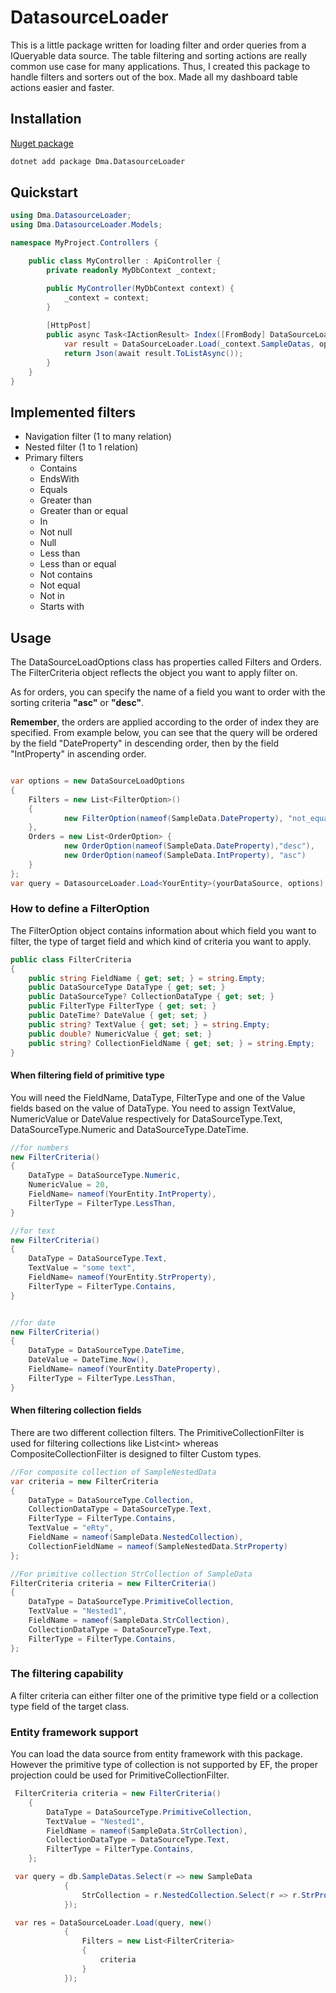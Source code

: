 # DatasourceLoader

This is a little package written for loading filter and order queries 
from a IQueryable data source. The table filtering and sorting actions 
are really common use case for many applications. Thus, I created this package to handle filters and sorters out 
of the box. Made all my dashboard table actions easier and faster.

## Installation
[Nuget package](https://www.nuget.org/packages/Dma.DatasourceLoader)
```bash
dotnet add package Dma.DatasourceLoader
```

## Quickstart

```csharp
using Dma.DatasourceLoader;
using Dma.DatasourceLoader.Models;

namespace MyProject.Controllers {

    public class MyController : ApiController {
        private readonly MyDbContext _context;

        public MyController(MyDbContext context) {
            _context = context;
        }
       
        [HttpPost]
        public async Task<IActionResult> Index([FromBody] DataSourceLoadOptions options) {
            var result = DataSourceLoader.Load(_context.SampleDatas, options);
            return Json(await result.ToListAsync());
        }
    }
}
```


## Implemented filters
- Navigation filter (1 to many relation)
- Nested filter (1 to 1 relation)
- Primary filters
    - Contains
    - EndsWith
    - Equals
    - Greater than
    - Greater than or equal
    - In
    - Not null
    - Null
    - Less than
    - Less than or equal
    - Not contains
    - Not equal
    - Not in
    - Starts with


## Usage
The DataSourceLoadOptions class has properties called Filters and Orders. 
The FilterCriteria object reflects the object you want to apply filter on.

As for orders, you can specify the name of a field you want to order with the sorting criteria <b>"asc"</b> or <b>"desc"</b>. 

<b>Remember</b>, the orders are applied according to the order of index they are specified.
From example below, you can see that the query will be ordered by the field "DateProperty" in descending order, 
then by the field "IntProperty" in ascending order.


```csharp

var options = new DataSourceLoadOptions
{
    Filters = new List<FilterOption>()
    {
            new FilterOption(nameof(SampleData.DateProperty), "not_equals", new DateTime(2020, 10, 5)),
    },
    Orders = new List<OrderOption> {
            new OrderOption(nameof(SampleData.DateProperty),"desc"),
            new OrderOption(nameof(SampleData.IntProperty), "asc")
    }
};
var query = DatasourceLoader.Load<YourEntity>(yourDataSource, options);

```

### How to define a FilterOption
The FilterOption object contains information about which field you want 
to filter, the type of target field and which kind of criteria you want to apply.

```csharp
public class FilterCriteria
{
    public string FieldName { get; set; } = string.Empty;
    public DataSourceType DataType { get; set; }
    public DataSourceType? CollectionDataType { get; set; }
    public FilterType FilterType { get; set; }
    public DateTime? DateValue { get; set; }
    public string? TextValue { get; set; } = string.Empty;
    public double? NumericValue { get; set; }
    public string? CollectionFieldName { get; set; } = string.Empty;
}
```

#### When filtering field of primitive type
You will need the FieldName, DataType, FilterType and one of the Value fields
based on the value of DataType. You need to assign TextValue, NumericValue or DateValue respectively 
for DataSourceType.Text, DataSourceType.Numeric and DataSourceType.DateTime.

```csharp
//for numbers
new FilterCriteria()
{
    DataType = DataSourceType.Numeric,
    NumericValue = 20,
    FieldName= nameof(YourEntity.IntProperty),
    FilterType = FilterType.LessThan,
}

//for text
new FilterCriteria()
{
    DataType = DataSourceType.Text,
    TextValue = "some text",
    FieldName= nameof(YourEntity.StrProperty),
    FilterType = FilterType.Contains,
}


//for date
new FilterCriteria()
{
    DataType = DataSourceType.DateTime,
    DateValue = DateTime.Now(),
    FieldName= nameof(YourEntity.DateProperty),
    FilterType = FilterType.LessThan,
}
```

#### When filtering collection fields
There are two different collection filters. The 
PrimitiveCollectionFilter is used for filtering collections like 
List<a><</a>int<a>></a> whereas CompositeCollectionFilter is designed
to filter Custom types. 

```csharp
//For composite collection of SampleNestedData
var criteria = new FilterCriteria
{
    DataType = DataSourceType.Collection,
    CollectionDataType = DataSourceType.Text,
    FilterType = FilterType.Contains,
    TextValue = "eRty",
    FieldName = nameof(SampleData.NestedCollection),
    CollectionFieldName = nameof(SampleNestedData.StrProperty)
};

//For primitive collection StrCollection of SampleData
FilterCriteria criteria = new FilterCriteria()
{
    DataType = DataSourceType.PrimitiveCollection,
    TextValue = "Nested1",
    FieldName = nameof(SampleData.StrCollection),
    CollectionDataType = DataSourceType.Text,
    FilterType = FilterType.Contains,
};
```

### The filtering capability
A filter criteria can either filter one of the primitive type field or a collection
type field of the target class.


### Entity framework support
You can load the data source from entity framework with this package. 
However the primitive type of collection is not supported by EF, the 
proper projection could be used for PrimitiveCollectionFilter. 

```csharp
 FilterCriteria criteria = new FilterCriteria()
    {
        DataType = DataSourceType.PrimitiveCollection,
        TextValue = "Nested1",
        FieldName = nameof(SampleData.StrCollection),
        CollectionDataType = DataSourceType.Text,
        FilterType = FilterType.Contains,
    };

 var query = db.SampleDatas.Select(r => new SampleData
            {
                StrCollection = r.NestedCollection.Select(r => r.StrProperty).ToList()
            });

 var res = DataSourceLoader.Load(query, new()
            {
                Filters = new List<FilterCriteria>
                {
                    criteria
                }
            });


```